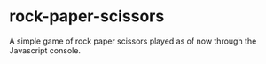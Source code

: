 # rock-paper-scissors
A simple game of rock paper scissors played as of now through the Javascript console.
